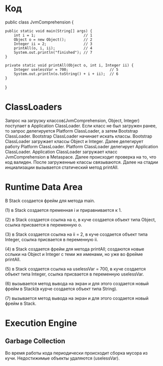 # Код

public class JvmComprehension {

    public static void main(String[] args) {
        int i = 1;                      // 1
        Object o = new Object();        // 2
        Integer ii = 2;                 // 3
        printAll(o, i, ii);             // 4
        System.out.println("finished"); // 7
    }

    private static void printAll(Object o, int i, Integer ii) {
        Integer uselessVar = 700;                   // 5
        System.out.println(o.toString() + i + ii);  // 6
    }
}

# ClassLoaders

Запрос на загрузку классов(JvmComprehension, Object, Integer) поступает в Application ClassLoader. 
Если класс не был загружен ранее, то запрос делегируется Platform ClassLoader, а затем Bootstrap ClassLoader.
Bootstrap ClassLoader начинает искать классы. 
Bootstrap ClassLoader загружает классы Object и Integer. 
Далее делегирует работу Platform ClassLoader.
Platform ClassLoader делегирует Application ClassLoader.
Application ClassLoader загружает класс JvmComprehension в Metaspace.
Далее происходит проверка на то, что код валиден.
После загруженные классы связываются. 
Далее на стадии инциализации вызывается статический метод printAll.

# Runtime Data Area

В Stack создается фрейм для метода main.

(1) в Stack создается пременная i и приравнивается к 1. 

(2) в Stack создается ссылка на o, в куче создается объект типа Object, ссылка присвается в переменную o.

(3) в Stack создается ссылка на ii = 2, в куче создается объект типа Integer, ссылка присвается в переменную ii.

(4) в Stack создается фрейм для метода printAll; создаются новые сслыки на Object и Integer с теми же именами, но уже во фрейме printAll.

(5) в Stack создается ссылка на uselessVar = 700, в куче создается объект типа Integer, ссылка присвается в переменную uselessVar.

(6) вызывается метод вывода на экран и для этого создается новый фрейм в Stack(в курче создается объект типа String).

(7) вызывается метод вывода на экран и для этого создается новый фрейм в Stack.

# Execution Engine

## Garbage Collection

Во время работы кода периодически происходит сборка мусора из кучи.
Недостижимые объекты удаляются (uselessVar).
